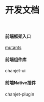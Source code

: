 # 开发文档
<br/>

#### 前端框架入口
[mutants](mutants/mutants.html)


#### 前端组件库
chanjet-ui


#### 前端Native插件
chanjet-plugin